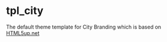 # tpl_city
The default theme template for City Branding which is based on [HTML5up.net](http://html5up.net)

